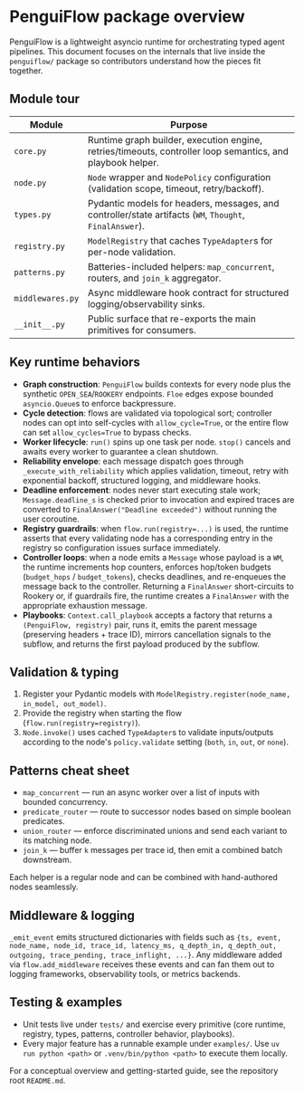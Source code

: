 # PenguiFlow package overview

PenguiFlow is a lightweight asyncio runtime for orchestrating typed agent pipelines.
This document focuses on the internals that live inside the `penguiflow/` package so
contributors understand how the pieces fit together.

## Module tour

| Module | Purpose |
| --- | --- |
| `core.py` | Runtime graph builder, execution engine, retries/timeouts, controller loop semantics, and playbook helper. |
| `node.py` | `Node` wrapper and `NodePolicy` configuration (validation scope, timeout, retry/backoff). |
| `types.py` | Pydantic models for headers, messages, and controller/state artifacts (`WM`, `Thought`, `FinalAnswer`). |
| `registry.py` | `ModelRegistry` that caches `TypeAdapter`s for per-node validation. |
| `patterns.py` | Batteries-included helpers: `map_concurrent`, routers, and `join_k` aggregator. |
| `middlewares.py` | Async middleware hook contract for structured logging/observability sinks. |
| `__init__.py` | Public surface that re-exports the main primitives for consumers. |

## Key runtime behaviors

* **Graph construction**: `PenguiFlow` builds contexts for every node plus the synthetic
  `OPEN_SEA`/`ROOKERY` endpoints. `Floe` edges expose bounded `asyncio.Queue`s to enforce
  backpressure.
* **Cycle detection**: flows are validated via topological sort; controller nodes can opt
  into self-cycles with `allow_cycle=True`, or the entire flow can set
  `allow_cycles=True` to bypass checks.
* **Worker lifecycle**: `run()` spins up one task per node. `stop()` cancels and awaits
  every worker to guarantee a clean shutdown.
* **Reliability envelope**: each message dispatch goes through `_execute_with_reliability`
  which applies validation, timeout, retry with exponential backoff, structured logging,
  and middleware hooks.
* **Deadline enforcement**: nodes never start executing stale work; `Message.deadline_s`
  is checked prior to invocation and expired traces are converted to
  `FinalAnswer("Deadline exceeded")` without running the user coroutine.
* **Registry guardrails**: when `flow.run(registry=...)` is used, the runtime asserts that
  every validating node has a corresponding entry in the registry so configuration issues
  surface immediately.
* **Controller loops**: when a node emits a `Message` whose payload is a `WM`, the runtime
  increments hop counters, enforces hop/token budgets (`budget_hops` / `budget_tokens`),
  checks deadlines, and re-enqueues the message back to the controller. Returning a
  `FinalAnswer` short-circuits to Rookery or, if guardrails fire, the runtime creates a
  `FinalAnswer` with the appropriate exhaustion message.
* **Playbooks**: `Context.call_playbook` accepts a factory that returns a `(PenguiFlow,
  registry)` pair, runs it, emits the parent message (preserving headers + trace ID),
  mirrors cancellation signals to the subflow, and returns the first payload produced by
  the subflow.

## Validation & typing

1. Register your Pydantic models with `ModelRegistry.register(node_name, in_model, out_model)`.
2. Provide the registry when starting the flow (`flow.run(registry=registry)`).
3. `Node.invoke()` uses cached `TypeAdapter`s to validate inputs/outputs according to the
   node's `policy.validate` setting (`both`, `in`, `out`, or `none`).

## Patterns cheat sheet

* `map_concurrent` — run an async worker over a list of inputs with bounded concurrency.
* `predicate_router` — route to successor nodes based on simple boolean predicates.
* `union_router` — enforce discriminated unions and send each variant to its matching node.
* `join_k` — buffer `k` messages per trace id, then emit a combined batch downstream.

Each helper is a regular node and can be combined with hand-authored nodes seamlessly.

## Middleware & logging

`_emit_event` emits structured dictionaries with fields such as
`{ts, event, node_name, node_id, trace_id, latency_ms, q_depth_in, q_depth_out, outgoing,
trace_pending, trace_inflight, ...}`. Any middleware added via `flow.add_middleware`
receives these events and can fan them out to logging frameworks, observability tools, or
metrics backends.

## Testing & examples

* Unit tests live under `tests/` and exercise every primitive (core runtime, registry,
  types, patterns, controller behavior, playbooks).
* Every major feature has a runnable example under `examples/`. Use `uv run python <path>`
  or `.venv/bin/python <path>` to execute them locally.

For a conceptual overview and getting-started guide, see the repository root `README.md`.

